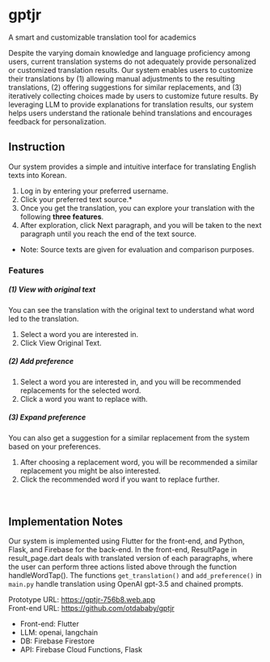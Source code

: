# gptjr
A smart and customizable translation tool for academics

Despite the varying domain knowledge and language proficiency among users, current translation systems do not adequately provide personalized or customized translation results. Our system enables users to customize their translations by (1) allowing manual adjustments to the resulting translations, (2) offering suggestions for similar replacements, and (3) iteratively collecting choices made by users to customize future results. By leveraging LLM to provide explanations for translation results, our system helps users understand the rationale behind translations and encourages feedback for personalization.

## Instruction
Our system provides a simple and intuitive interface for translating English texts into Korean.
1. Log in by entering your preferred username.
2. Click your preferred text source.*
3. Once you get the translation, you can explore your translation with the following **three features**.
4. After exploration, click Next paragraph, and you will be taken to the next paragraph until you reach the end of the text source.

* Note: Source texts are given for evaluation and comparison purposes.

### Features

##### (1) View with original text
You can see the translation with the original text to understand what word led to the translation.   
1. Select a word you are interested in.
2. Click View Original Text.


##### (2) Add preference
1. Select a word you are interested in, and you will be recommended replacements for the selected word.
2. Click a word you want to replace with.

##### (3) Expand preference
You can also get a suggestion for a similar replacement from the system based on your preferences.
1. After choosing a replacement word, you will be recommended a similar replacement you might be also interested.
2. Click the recommended word if you want to replace further.    
<br><br>



## Implementation Notes
Our system is implemented using Flutter for the front-end, and Python, Flask, and Firebase for the back-end.
In the front-end, ResultPage in result_page.dart deals with translated version of each paragraphs, where the user can perform three actions listed above through the function handleWordTap().
The functions `get_translation()` and `add_preference()` in `main.py` handle translation using OpenAI gpt-3.5 and chained prompts.

Prototype URL:  https://gptjr-756b8.web.app  
Front-end URL: https://github.com/otdababy/gptjr

- Front-end: Flutter
- LLM: openai, langchain
- DB: Firebase Firestore
- API: Firebase Cloud Functions, Flask
